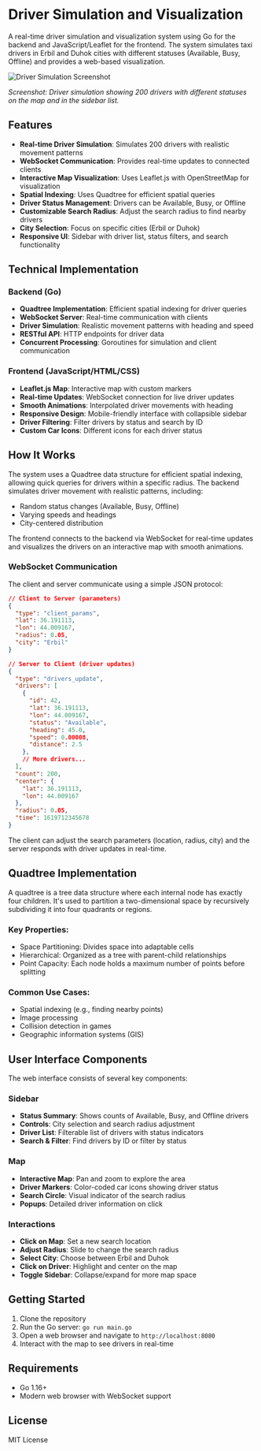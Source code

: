 # Driver Simulation and Visualization

A real-time driver simulation and visualization system using Go for the backend and JavaScript/Leaflet for the frontend. The system simulates taxi drivers in Erbil and Duhok cities with different statuses (Available, Busy, Offline) and provides a web-based visualization.

![Driver Simulation Screenshot](screenshot.png)

*Screenshot: Driver simulation showing 200 drivers with different statuses on the map and in the sidebar list.*

## Features

- **Real-time Driver Simulation**: Simulates 200 drivers with realistic movement patterns
- **WebSocket Communication**: Provides real-time updates to connected clients
- **Interactive Map Visualization**: Uses Leaflet.js with OpenStreetMap for visualization
- **Spatial Indexing**: Uses Quadtree for efficient spatial queries
- **Driver Status Management**: Drivers can be Available, Busy, or Offline
- **Customizable Search Radius**: Adjust the search radius to find nearby drivers
- **City Selection**: Focus on specific cities (Erbil or Duhok)
- **Responsive UI**: Sidebar with driver list, status filters, and search functionality

## Technical Implementation

### Backend (Go)

- **Quadtree Implementation**: Efficient spatial indexing for driver queries
- **WebSocket Server**: Real-time communication with clients
- **Driver Simulation**: Realistic movement patterns with heading and speed
- **RESTful API**: HTTP endpoints for driver data
- **Concurrent Processing**: Goroutines for simulation and client communication

### Frontend (JavaScript/HTML/CSS)

- **Leaflet.js Map**: Interactive map with custom markers
- **Real-time Updates**: WebSocket connection for live driver updates
- **Smooth Animations**: Interpolated driver movements with heading
- **Responsive Design**: Mobile-friendly interface with collapsible sidebar
- **Driver Filtering**: Filter drivers by status and search by ID
- **Custom Car Icons**: Different icons for each driver status

## How It Works

The system uses a Quadtree data structure for efficient spatial indexing, allowing quick queries for drivers within a specific radius. The backend simulates driver movement with realistic patterns, including:

- Random status changes (Available, Busy, Offline)
- Varying speeds and headings
- City-centered distribution

The frontend connects to the backend via WebSocket for real-time updates and visualizes the drivers on an interactive map with smooth animations.

### WebSocket Communication

The client and server communicate using a simple JSON protocol:

```json
// Client to Server (parameters)
{
  "type": "client_params",
  "lat": 36.191113,
  "lon": 44.009167,
  "radius": 0.05,
  "city": "Erbil"
}

// Server to Client (driver updates)
{
  "type": "drivers_update",
  "drivers": [
    {
      "id": 42,
      "lat": 36.191113,
      "lon": 44.009167,
      "status": "Available",
      "heading": 45.0,
      "speed": 0.00008,
      "distance": 2.5
    },
    // More drivers...
  ],
  "count": 200,
  "center": {
    "lat": 36.191113,
    "lon": 44.009167
  },
  "radius": 0.05,
  "time": 1619712345678
}
```

The client can adjust the search parameters (location, radius, city) and the server responds with driver updates in real-time.

## Quadtree Implementation

A quadtree is a tree data structure where each internal node has exactly four children. It's used to partition a two-dimensional space by recursively subdividing it into four quadrants or regions.

### Key Properties:
- Space Partitioning: Divides space into adaptable cells
- Hierarchical: Organized as a tree with parent-child relationships
- Point Capacity: Each node holds a maximum number of points before splitting

### Common Use Cases:
- Spatial indexing (e.g., finding nearby points)
- Image processing
- Collision detection in games
- Geographic information systems (GIS)

## User Interface Components

The web interface consists of several key components:

### Sidebar
- **Status Summary**: Shows counts of Available, Busy, and Offline drivers
- **Controls**: City selection and search radius adjustment
- **Driver List**: Filterable list of drivers with status indicators
- **Search & Filter**: Find drivers by ID or filter by status

### Map
- **Interactive Map**: Pan and zoom to explore the area
- **Driver Markers**: Color-coded car icons showing driver status
- **Search Circle**: Visual indicator of the search radius
- **Popups**: Detailed driver information on click

### Interactions
- **Click on Map**: Set a new search location
- **Adjust Radius**: Slide to change the search radius
- **Select City**: Choose between Erbil and Duhok
- **Click on Driver**: Highlight and center on the map
- **Toggle Sidebar**: Collapse/expand for more map space

## Getting Started

1. Clone the repository
2. Run the Go server: `go run main.go`
3. Open a web browser and navigate to `http://localhost:8080`
4. Interact with the map to see drivers in real-time

## Requirements

- Go 1.16+
- Modern web browser with WebSocket support

## License

MIT License